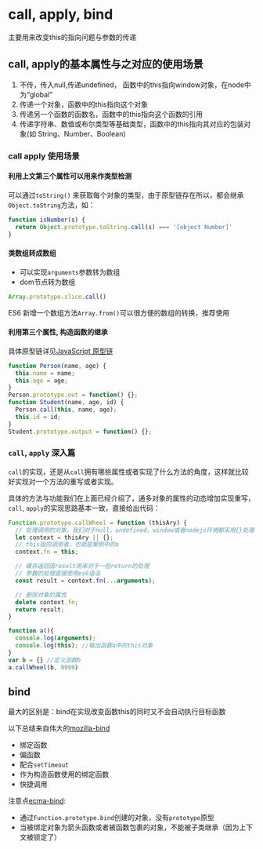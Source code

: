 # call, apply, bind

主要用来改变this的指向问题与参数的传递

## call, apply的基本属性与之对应的使用场景

1. 不传，传入null,传递undefined， 函数中的this指向window对象，在node中为“global”
2. 传递一个对象，函数中的this指向这个对象
3. 传递另一个函数的函数名，函数中的this指向这个函数的引用
4. 传递字符串、数值或布尔类型等基础类型，函数中的this指向其对应的包装对象(如 String、Number、Boolean)

### call apply 使用场景

#### 利用上文第三个属性可以用来作类型检测

可以通过`toString()` 来获取每个对象的类型，由于原型链存在所以，都会继承`Object.toString`方法，如：

```js
function isNumber(s) {
  return Object.prototype.toString.call(s) === '[object Number]'
}
```

#### 类数组转成数组

+ 可以实现`arguments`参数转为数组
+ dom节点转为数组

```js
Array.prototype.slice.call()
```

ES6 新增一个数组方法`Array.from()`可以很方便的数组的转换，推荐使用


#### 利用第三个属性, 构造函数的继承

具体原型链详见[JavaScript 原型链]()

```js
function Person(name, age) {
  this.name = name;
  this.age = age;
}
Person.prototype.out = function() {};
function Student(name, age, id) {
  Person.call(this, name, age);
  this.id = id;
}
Student.prototype.output = function() {};
```


### `call`, `apply` 深入篇

`call`的实现，还是从`call`拥有哪些属性或者实现了什么方法的角度，这样就比较好实现对一个方法的重写或者实现。

具体的方法与功能我们在上面已经介绍了，通多对象的属性的动态增加实现重写，`call`, `apply`的实现思路基本一致，直接给出代码：

```js
Function.prototype.callWheel = function (thisAry) {
  // 处理调用的对象，我们对于null，undefined，window或者nodejs环境都采用{}处理
  let context = thisAry || {};
  // this指向调用者，也就是案例中的a
  context.fn = this;

  // 缓存返回值result用来对于一些return的处理
  // 参数的处理直接使用es6语法
  const result = context.fn(...arguments);

  // 删除对象的属性
  delete context.fn;
  return result;
}

function a(){
  console.log(arguments);
  console.log(this); //输出函数a中的this对象
}
var b = {} //定义函数b
a.callWheel(b, 9999)
```

## bind

最大的区别是：bind在实现改变函数this的同时又不会自动执行目标函数

以下总结来自伟大的[mozilla-bind](https://developer.mozilla.org/zh-CN/docs/Web/JavaScript/Reference/Global_Objects/Function/bind)

+ 绑定函数
+ 偏函数
+ 配合`setTimeout`
+ 作为构造函数使用的绑定函数
+ 快捷调用

注意点[ecma-bind](https://www.ecma-international.org/ecma-262/9.0/index.html#sec-function.prototype.bind):

+ 通过`Function.prototype.bind`创建的对象，没有`prototype`原型
+ 当被绑定对象为箭头函数或者被函数包裹的对象，不能被子类继承（因为上下文被锁定了）
